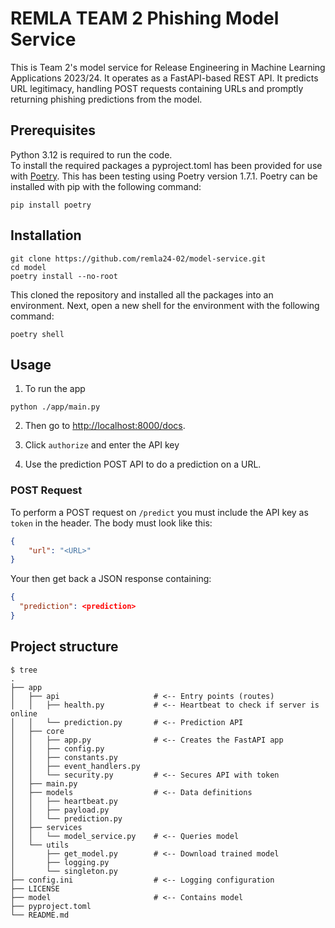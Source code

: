 # REMLA TEAM 2 Phishing Model Service
This is Team 2's model service for Release Engineering in Machine Learning Applications 2023/24. It operates as a FastAPI-based REST API. It predicts URL legitimacy, handling POST requests containing URLs and promptly returning phishing predictions from the model.

## Prerequisites
Python 3.12 is required to run the code.  
To install the required packages a pyproject.toml has been provided for use with [Poetry](https://python-poetry.org/docs/).
This has been testing using Poetry version 1.7.1.
Poetry can be installed with pip with the following command:
``` console
pip install poetry
```

## Installation

``` console
git clone https://github.com/remla24-02/model-service.git
cd model
poetry install --no-root
```

This cloned the repository and installed all the packages into an environment.
Next, open a new shell for the environment with the following command:
``` console
poetry shell
```


## Usage
1. To run the app

``` console
python ./app/main.py
```

2. Then go to [http://localhost:8000/docs](http://localhost:8000/docs).

3. Click `authorize` and enter the API key

4. Use the prediction POST API to do a prediction on a URL.

### POST Request
To perform a POST request on `/predict` you must include the API key as `token` in the header. The body must look like this:

``` json
{
    "url": "<URL>"
}
```

Your then get back a JSON response containing:

``` json
{
  "prediction": <prediction>
}
```

## Project structure
``` console
$ tree
.
├── app
│   ├── api                     # <-- Entry points (routes)
│   │   ├── health.py           # <-- Heartbeat to check if server is online
│   │   └── prediction.py       # <-- Prediction API
│   ├── core
│   │   ├── app.py              # <-- Creates the FastAPI app
│   │   ├── config.py
│   │   ├── constants.py
│   │   ├── event_handlers.py
│   │   └── security.py         # <-- Secures API with token
│   ├── main.py
│   ├── models                  # <-- Data definitions
│   │   ├── heartbeat.py
│   │   ├── payload.py
│   │   └── prediction.py
│   ├── services                
│   │   └── model_service.py    # <-- Queries model
│   └── utils
│       ├── get_model.py        # <-- Download trained model
│       ├── logging.py
│       └── singleton.py
├── config.ini                  # <-- Logging configuration
├── LICENSE
├── model                       # <-- Contains model
├── pyproject.toml
└── README.md
```